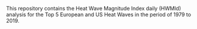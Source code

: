 This repository contains the Heat Wave Magnitude Index daily (HWMId) analysis for the Top 5 European and US Heat Waves in the period of 1979 to 2019.
